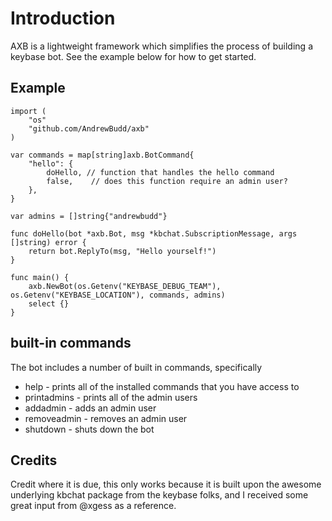 # Introduction
AXB is a lightweight framework which simplifies the process of building a keybase bot.  See the example below for how to get started.

## Example
```
import (
	"os"
	"github.com/AndrewBudd/axb"
)

var commands = map[string]axb.BotCommand{
	"hello": {
		doHello, // function that handles the hello command
		false,    // does this function require an admin user?
	},
}

var admins = []string{"andrewbudd"}

func doHello(bot *axb.Bot, msg *kbchat.SubscriptionMessage, args []string) error {
	return bot.ReplyTo(msg, "Hello yourself!")
}

func main() {
	axb.NewBot(os.Getenv("KEYBASE_DEBUG_TEAM"), os.Getenv("KEYBASE_LOCATION"), commands, admins)
	select {}
}
```

## built-in commands
The bot includes a number of built in commands, specifically
* help - prints all of the installed commands that you have access to 
* printadmins - prints all of the admin users
* addadmin - adds an admin user
* removeadmin - removes an admin user
* shutdown - shuts down the bot

## Credits
Credit where it is due, this only works because it is built upon the awesome underlying kbchat package from the keybase folks, and I received some great input from @xgess as a reference.
